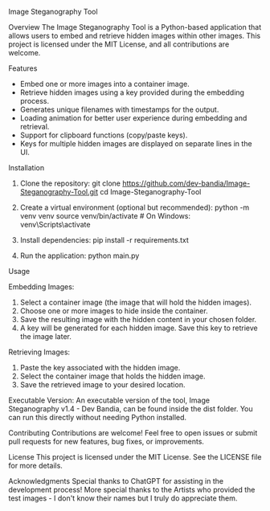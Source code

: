 
Image Steganography Tool

Overview
The Image Steganography Tool is a Python-based application that allows users to embed and retrieve hidden images within other images. This project is licensed under the MIT License, and all contributions are welcome.

Features
- Embed one or more images into a container image.
- Retrieve hidden images using a key provided during the embedding process.
- Generates unique filenames with timestamps for the output.
- Loading animation for better user experience during embedding and retrieval.
- Support for clipboard functions (copy/paste keys).
- Keys for multiple hidden images are displayed on separate lines in the UI.

Installation
1. Clone the repository:
   git clone https://github.com/dev-bandia/Image-Steganography-Tool.git
   cd Image-Steganography-Tool

2. Create a virtual environment (optional but recommended):
   python -m venv venv
   source venv/bin/activate  # On Windows: venv\Scripts\activate

3. Install dependencies:
   pip install -r requirements.txt

4. Run the application:
   python main.py

Usage

Embedding Images:
1. Select a container image (the image that will hold the hidden images).
2. Choose one or more images to hide inside the container.
3. Save the resulting image with the hidden content in your chosen folder.
4. A key will be generated for each hidden image. Save this key to retrieve the image later.

Retrieving Images:
1. Paste the key associated with the hidden image.
2. Select the container image that holds the hidden image.
3. Save the retrieved image to your desired location.

Executable Version:
An executable version of the tool, Image Steganography v1.4 - Dev Bandia, can be found inside the dist folder. You can run this directly without needing Python installed.

Contributing
Contributions are welcome! Feel free to open issues or submit pull requests for new features, bug fixes, or improvements.

License
This project is licensed under the MIT License. See the LICENSE file for more details.

Acknowledgments
Special thanks to ChatGPT for assisting in the development process!
More special thanks to the Artists who provided the test images - I don't know their names but I truly do appreciate them.
